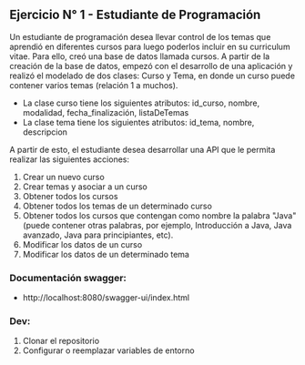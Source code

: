 ## Ejercicio N° 1 - Estudiante de Programación

Un estudiante de programación desea llevar control de los temas que aprendió en diferentes cursos para luego
poderlos incluir en su curriculum vitae. Para ello, creó una base de datos llamada cursos. A partir de la creación
de la base de datos, empezó con el desarrollo de una aplicación y realizó el modelado de dos clases: Curso y
Tema, en donde un curso puede contener varios temas (relación 1 a muchos).

- La clase curso tiene los siguientes atributos: id_curso, nombre, modalidad, fecha_finalización,
listaDeTemas
- La clase tema tiene los siguientes atributos: id_tema, nombre, descripcion

A partir de esto, el estudiante desea desarrollar una API que le permita realizar las siguientes acciones:

1. Crear un nuevo curso
2. Crear temas y asociar a un curso
3. Obtener todos los cursos
4. Obtener todos los temas de un determinado curso
5. Obtener todos los cursos que contengan como nombre la palabra "Java" (puede contener otras palabras,
   por ejemplo, Introducción a Java, Java avanzado, Java para principiantes, etc).
6. Modificar los datos de un curso
7. Modificar los datos de un determinado tema

### Documentación swagger:  
- http://localhost:8080/swagger-ui/index.html

### Dev:
1. Clonar el repositorio
2. Configurar o reemplazar variables de entorno